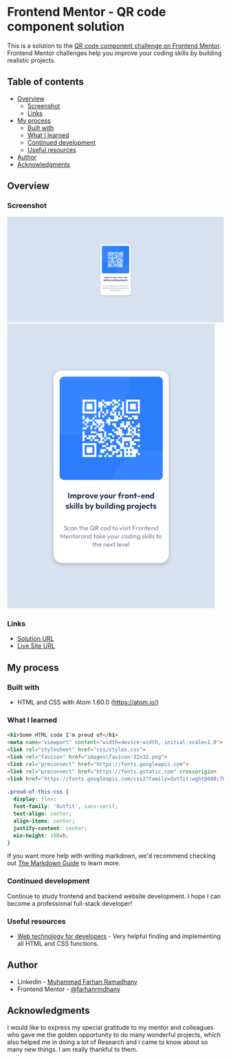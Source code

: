 # Frontend Mentor - QR code component solution

This is a solution to the [QR code component challenge on Frontend Mentor](https://www.frontendmentor.io/challenges/qr-code-component-iux_sIO_H). Frontend Mentor challenges help you improve your coding skills by building realistic projects.

## Table of contents

-   [Overview](#overview)
    -   [Screenshot](#screenshot)
    -   [Links](#links)
-   [My process](#my-process)
    -   [Built with](#built-with)
    -   [What I learned](#what-i-learned)
    -   [Continued development](#continued-development)
    -   [Useful resources](#useful-resources)
-   [Author](#author)
-   [Acknowledgments](#acknowledgments)

## Overview

### Screenshot

![Desktop](<Results/QR Desktop.png>)
![Mobile](<Results/QR Mobile.png>)

### Links
-   [Solution URL](https://github.com/farhanrmdhany/QR-Code-Challenges/blob/main/index.html)
-   [Live Site URL](https://farhanrmdhany.github.io/QR-Code-Challenges/)

## My process

### Built with

-   HTML and CSS with Atom 1.60.0 (<https://atom.io/>)

### What I learned

```html
<h1>Some HTML code I'm proud of</h1>
<meta name="viewport" content="width=device-width, initial-scale=1.0">
<link rel="stylesheet" href="css/styles.css">
<link rel="favicon" href="images\favicon-32x32.png">
<link rel="preconnect" href="https://fonts.googleapis.com">
<link rel="preconnect" href="https://fonts.gstatic.com" crossorigin>
<link href="https://fonts.googleapis.com/css2?family=Outfit:wght@400;700&display=swap" rel="stylesheet">
```

```css
.proud-of-this-css {
  display: flex;
  font-family: 'Outfit', sans-serif;
  text-align: center;
  align-items: center;
  justify-content: center;
  min-height: 100vh;
}
```

If you want more help with writing markdown, we'd recommend checking out [The Markdown Guide](https://www.markdownguide.org/) to learn more.

### Continued development

Continue to study frontend and backend website development. I hope I can become a professional full-stack developer!

### Useful resources

-   [Web technology for developers](https://developer.mozilla.org/en-US/docs/Web) - Very helpful finding and implementing all HTML and CSS functions.

## Author

-   LinkedIn - [Muhammad Farhan Ramadhany](https://www.linkedin.com/in/farhanramadhany/)
-   Frontend Mentor - [@farhanrmdhany](https://www.frontendmentor.io/profile/farhanrmdhany)

## Acknowledgments

I would like to express my special gratitude to my mentor and colleagues who gave me the golden opportunity to do many wonderful projects, which also helped me in doing a lot of Research and I came to know about so many new things. I am really thankful to them.
